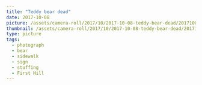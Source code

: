 ```yaml
---
title: "Teddy bear dead"
date: 2017-10-08
picture: /assets/camera-roll/2017/10/2017-10-08-teddy-bear-dead/20171008_050600397_iOS.jpg
thumbnail: /assets/camera-roll/2017/10/2017-10-08-teddy-bear-dead/20171008_050600397_iOS-thumbnail.jpg
type: picture
tags:
  - photograph
  - bear
  - sidewalk
  - sign
  - stuffing
  - First Hill
---
```

